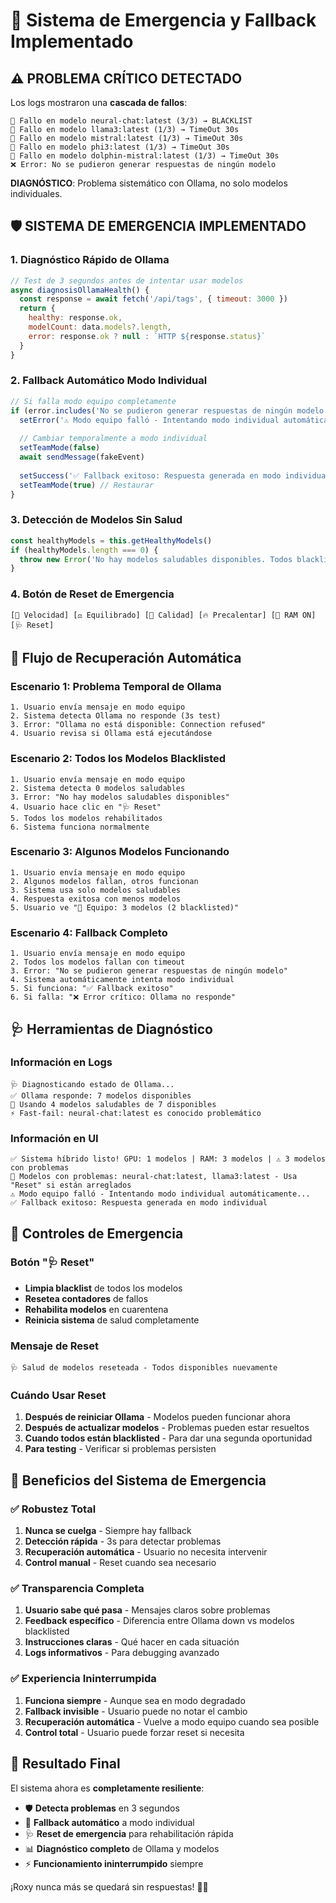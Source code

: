 # 🚨 Sistema de Emergencia y Fallback Implementado

## ⚠️ **PROBLEMA CRÍTICO DETECTADO**

Los logs mostraron una **cascada de fallos**:
```
🚨 Fallo en modelo neural-chat:latest (3/3) → BLACKLIST
🚨 Fallo en modelo llama3:latest (1/3) → TimeOut 30s
🚨 Fallo en modelo mistral:latest (1/3) → TimeOut 30s
🚨 Fallo en modelo phi3:latest (1/3) → TimeOut 30s
🚨 Fallo en modelo dolphin-mistral:latest (1/3) → TimeOut 30s
❌ Error: No se pudieron generar respuestas de ningún modelo
```

**DIAGNÓSTICO**: Problema sistemático con Ollama, no solo modelos individuales.

## 🛡️ **SISTEMA DE EMERGENCIA IMPLEMENTADO**

### 1. **Diagnóstico Rápido de Ollama**
```javascript
// Test de 3 segundos antes de intentar usar modelos
async diagnosisOllamaHealth() {
  const response = await fetch('/api/tags', { timeout: 3000 })
  return { 
    healthy: response.ok, 
    modelCount: data.models?.length,
    error: response.ok ? null : `HTTP ${response.status}`
  }
}
```

### 2. **Fallback Automático Modo Individual**
```javascript
// Si falla modo equipo completamente
if (error.includes('No se pudieron generar respuestas de ningún modelo')) {
  setError('⚠️ Modo equipo falló - Intentando modo individual automáticamente...')
  
  // Cambiar temporalmente a modo individual
  setTeamMode(false)
  await sendMessage(fakeEvent)
  
  setSuccess('✅ Fallback exitoso: Respuesta generada en modo individual')
  setTeamMode(true) // Restaurar
}
```

### 3. **Detección de Modelos Sin Salud**
```javascript
const healthyModels = this.getHealthyModels()
if (healthyModels.length === 0) {
  throw new Error('No hay modelos saludables disponibles. Todos blacklisted. Usa "Reset" para rehabilitar.')
}
```

### 4. **Botón de Reset de Emergencia**
```
[🏃 Velocidad] [⚖️ Equilibrado] [🎯 Calidad] [🔥 Precalentar] [🧠 RAM ON] [🩺 Reset]
```

## 🚀 **Flujo de Recuperación Automática**

### Escenario 1: Problema Temporal de Ollama
```
1. Usuario envía mensaje en modo equipo
2. Sistema detecta Ollama no responde (3s test)
3. Error: "Ollama no está disponible: Connection refused"
4. Usuario revisa si Ollama está ejecutándose
```

### Escenario 2: Todos los Modelos Blacklisted
```
1. Usuario envía mensaje en modo equipo
2. Sistema detecta 0 modelos saludables
3. Error: "No hay modelos saludables disponibles"
4. Usuario hace clic en "🩺 Reset" 
5. Todos los modelos rehabilitados
6. Sistema funciona normalmente
```

### Escenario 3: Algunos Modelos Funcionando
```
1. Usuario envía mensaje en modo equipo
2. Algunos modelos fallan, otros funcionan
3. Sistema usa solo modelos saludables
4. Respuesta exitosa con menos modelos
5. Usuario ve "👥 Equipo: 3 modelos (2 blacklisted)"
```

### Escenario 4: Fallback Completo
```
1. Usuario envía mensaje en modo equipo
2. Todos los modelos fallan con timeout
3. Error: "No se pudieron generar respuestas de ningún modelo"
4. Sistema automáticamente intenta modo individual
5. Si funciona: "✅ Fallback exitoso"
6. Si falla: "❌ Error crítico: Ollama no responde"
```

## 🩺 **Herramientas de Diagnóstico**

### Información en Logs
```
🩺 Diagnosticando estado de Ollama...
✅ Ollama responde: 7 modelos disponibles
🎯 Usando 4 modelos saludables de 7 disponibles
⚡ Fast-fail: neural-chat:latest es conocido problemático
```

### Información en UI
```
✅ Sistema híbrido listo! GPU: 1 modelos | RAM: 3 modelos | ⚠️ 3 modelos con problemas
🚫 Modelos con problemas: neural-chat:latest, llama3:latest - Usa "Reset" si están arreglados
⚠️ Modo equipo falló - Intentando modo individual automáticamente...
✅ Fallback exitoso: Respuesta generada en modo individual
```

## 🔧 **Controles de Emergencia**

### Botón "🩺 Reset"
- **Limpia blacklist** de todos los modelos
- **Resetea contadores** de fallos
- **Rehabilita modelos** en cuarentena
- **Reinicia sistema** de salud completamente

### Mensaje de Reset
```
🩺 Salud de modelos reseteada - Todos disponibles nuevamente
```

### Cuándo Usar Reset
1. **Después de reiniciar Ollama** - Modelos pueden funcionar ahora
2. **Después de actualizar modelos** - Problemas pueden estar resueltos
3. **Cuando todos están blacklisted** - Para dar una segunda oportunidad
4. **Para testing** - Verificar si problemas persisten

## 🎯 **Beneficios del Sistema de Emergencia**

### ✅ **Robustez Total**
1. **Nunca se cuelga** - Siempre hay fallback
2. **Detección rápida** - 3s para detectar problemas
3. **Recuperación automática** - Usuario no necesita intervenir
4. **Control manual** - Reset cuando sea necesario

### ✅ **Transparencia Completa**
1. **Usuario sabe qué pasa** - Mensajes claros sobre problemas
2. **Feedback específico** - Diferencia entre Ollama down vs modelos blacklisted
3. **Instrucciones claras** - Qué hacer en cada situación
4. **Logs informativos** - Para debugging avanzado

### ✅ **Experiencia Ininterrumpida**
1. **Funciona siempre** - Aunque sea en modo degradado
2. **Fallback invisible** - Usuario puede no notar el cambio
3. **Recuperación automática** - Vuelve a modo equipo cuando sea posible
4. **Control total** - Usuario puede forzar reset si necesita

## 🚀 **Resultado Final**

El sistema ahora es **completamente resiliente**:

- 🛡️ **Detecta problemas** en 3 segundos
- 🔄 **Fallback automático** a modo individual
- 🩺 **Reset de emergencia** para rehabilitación rápida
- 📊 **Diagnóstico completo** de Ollama y modelos
- ⚡ **Funcionamiento ininterrumpido** siempre

¡Roxy nunca más se quedará sin respuestas! 🚀✨

